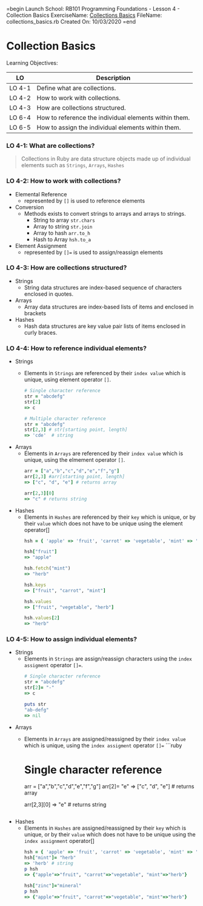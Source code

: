=begin
Launch School: RB101 Programming Foundations - Lesson 4 - Collection Basics
ExerciseName: [Collections Basics](https://launchschool.com/lessons/85376b6d/assignments/39c98ed0)
FileName: collections_basics.rb
Created On: 10/03/2020
=end

# Collection Basics

Learning Objectives:

LO     | Description
------ | -------
LO 4-1 | Define what are collections.
LO 4-2 | How to work with collections.
LO 4-3 | How are collections structured.
LO 6-4 | How to reference the individual elements within them.
LO 6-5 | How to assign the individual elements within them.

### LO 4-1: What are collections?
>  Collections in Ruby are data structure objects made up of individual elements such as `Strings`, `Arrays`, `Hashes`

### LO 4-2: How to work with collections?
* Elemental Reference
    - represented by `[]` is used to reference elements 
* Conversion
    - Methods exists to convert strings to arrays and arrays to strings.
        - String to array `str.chars`
        - Array to string `str.join`
        - Array to hash `arr.to_h`
        - Hash to Array `hsh.to_a`
* Element Assignment
    - represented by `[]=` is used to assign/reassign elements

### LO 4-3: How are collections structured?
* Strings
    - String data structures are index-based sequence of characters enclosed in quotes.
* Arrays
    - Array data structures are index-based lists of items and enclosed in brackets
* Hashes
    - Hash data structures are key value pair lists of items enclosed in curly braces. 

### LO 4-4: How to reference individual elements?
* Strings
    - Elements in `Strings` are referenced by their `index value` which is unique, using element operator `[]`.

        ```ruby
        # Single character reference
        str = "abcdefg"
        str[2] 
        => c

        # Multiple character reference
        str = "abcdefg"
        str[2,3] # str[starting point, length]
        => 'cde'  # string
        ```
* Arrays
    - Elements in `Arrays` are referenced by their `index value` which is unique, using the elmement operator `[]`. 
        ```ruby
        arr = ["a","b","c","d","e","f","g"]
        arr[2,3] #arr[starting point, length]
        => ["c", "d", "e"] # returns array

        arr[2,3][0]
        => "c" # returns string
        ```
* Hashes
    - Elements in `Hashes` are referenced by their  `key` which is unique, or by their `value` which does not have to be unique using the element operator[]
        ```ruby
        hsh = { 'apple' => 'fruit', 'carrot' => 'vegetable', 'mint' => 'herb' }

        hsh["fruit"]
        => "apple"

        hsh.fetch("mint")
        => "herb"

        hsh.keys      
        => ["fruit", "carrot", "mint"]

        hsh.values    
        => ["fruit", "vegetable", "herb"]

        hsh.values[2]
        => "herb"
        ```

### LO 4-5: How to assign individual elements?
* Strings
    - Elements in `Strings` are assign/reassign characters using the `index assigment` operator `[]=`.
        ```ruby
        # Single character reference
        str = "abcdefg"
        str[2]= "-" 
        => c
        
        puts str
        "ab-defg"
        => nil
        ```
* Arrays
    - Elements in `Arrays` are assigned/reassigned by their `index value` which is unique, using the `index assigment` operator `[]=` 
            ```ruby
        # Single character reference

        arr = ["a","b","c","d","e","f","g"]
        arr[2]= "e"
        => ["c", "d", "e"] # returns array

        arr[2,3][0]
        => "e" # returns string
        ```
* Hashes
    - Elements in `Hashes` are assigned/reassigned by their  `key` which is unique, or by their `value` which does not have to be unique using the `index assignment` operator[]
        ```ruby
        hsh = { 'apple' => 'fruit', 'carrot' => 'vegetable', 'mint' => 'vegetable' }
        hsh["mint"]= "herb"
        => 'herb' # string
        p hsh 
        => {"apple"=>"fruit", "carrot"=>"vegetable", "mint"=>"herb"}

        hsh["zinc"]="mineral"
        p hsh
        => {"apple"=>"fruit", "carrot"=>"vegetable", "mint"=>"herb"}
        ```


